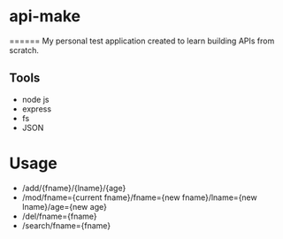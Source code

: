 # api-make
======
My personal test application created to learn building APIs from scratch.

## Tools
- node js
- express
- fs
- JSON

# Usage
- /add/{fname}/{lname}/{age}
- /mod/fname={current fname}/fname={new fname}/lname={new lname}/age={new age}
- /del/fname={fname}
- /search/fname={fname}